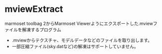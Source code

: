 # mviewExtract
marmoset toolbag 2からMarmoset Viewerようにエクスポートした.mviewファイルを解凍するプログラム

 - .mviewからテクスチャ、モデルデータなどのファイルを取り出します。
 - 一部圧縮ファイル(sky.datなど)の解凍はサポートしていません。
